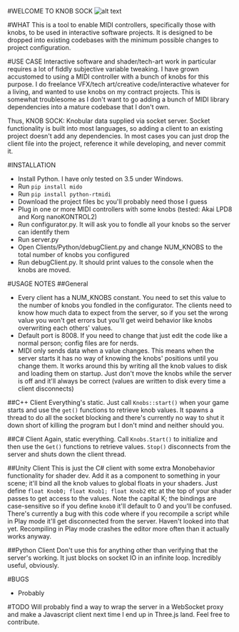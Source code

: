 #WELCOME TO KNOB SOCK
![alt text](http://i.imgur.com/JjJJPkB.jpg "The picture for one konbs")

#WHAT
This is a tool to enable MIDI controllers, specifically those with knobs, to be used in interactive software projects.
It is designed to be dropped into existing codebases with the minimum possible changes to project configuration.

#USE CASE
Interactive software and shader/tech-art work in particular requires a lot of fiddly subjective variable tweaking.
I have grown accustomed to using a MIDI controller with a bunch of knobs for this purpose.
I do freelance VFX/tech art/creative code/interactive whatever for a living, and wanted to use knobs on my contract projects.
This is somewhat troublesome as I don't want to go adding a bunch of MIDI library dependencies into a mature codebase that I don't own.

Thus, KNOB SOCK: Knobular data supplied via socket server. Socket functionality is built into most languages, so adding a client to an existing project doesn't add any dependencies. In most cases you can just drop the client file into the project, reference it while developing, and never commit it.


#INSTALLATION
* Install Python. I have only tested on 3.5 under Windows.
* Run `pip install mido`
* Run `pip install python-rtmidi`
* Download the project files bc you'll probably need those I guess
* Plug in one or more MIDI controllers with some knobs (tested: Akai LPD8 and Korg nanoKONTROL2)
* Run configurator.py. It will ask you to fondle all your knobs so the server can identify them
* Run server.py
* Open Clients/Python/debugClient.py and change NUM_KNOBS to the total number of knobs you configured
* Run debugClient.py. It should print values to the console when the knobs are moved.


#USAGE NOTES
##General
* Every client has a NUM_KNOBS constant. You need to set this value to the number of knobs you fondled in the configurator. The clients need to know how much data to expect from the server, so if you set the wrong value you won't get errors but you'll get weird behavior like knobs overwriting each others' values.
* Default port is 8008. If you need to change that just edit the code like a normal person; config files are for nerds.
* MIDI only sends data when a value changes. This means when the server starts it has no way of knowing the knobs' positions until you change them. It works around this by writing all the knob values to disk and loading them on startup. Just don't move the knobs while the server is off and it'll always be correct (values are written to disk every time a client disconnects)

##C++ Client
Everything's static. Just call `Knobs::start()` when your game starts and use the `get()` functions to retrieve knob values. It spawns a thread to do all the socket blocking and there's currently no way to shut it down short of killing the program but I don't mind and neither should you.

##C# Client
Again, static everything. Call `Knobs.Start()` to initialize and then use the `Get()` functions to retrieve values. `Stop()` disconnects from the server and shuts down the client thread.

##Unity Client
This is just the C# client with some extra Monobehavior functionality for shader dev. Add it as a component to something in your scene; it'll bind all the knob values to global floats in your shaders. Just define `float Knob0; float Knob1; float Knob2` etc at the top of your shader passes to get access to the values. Note the capital K; the bindings are case-sensitive so if you define `knob0` it'll default to 0 and you'll be confused.
There's currently a bug with this code where if you recompile a script while in Play mode it'll get disconnected from the server. Haven't looked into that yet. Recompiling in Play mode crashes the editor more often than it actually works anyway.

##Python Client
Don't use this for anything other than verifying that the server's working. It just blocks on socket IO in an infinite loop. Incredibly useful, obviously.


#BUGS
* Probably


#TODO
Will probably find a way to wrap the server in a WebSocket proxy and make a Javascript client next time I end up in Three.js land. Feel free to contribute.
